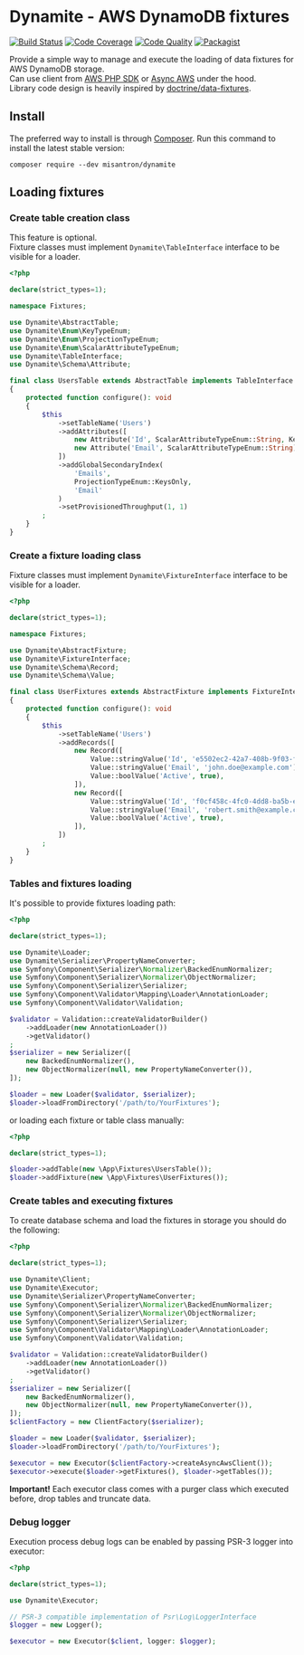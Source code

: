 # Dynamite - AWS DynamoDB fixtures

[![Build Status](https://img.shields.io/github/actions/workflow/status/misantron/dynamite/build.yml?style=flat-square)](https://github.com/misantron/dynamite/actions)
[![Code Coverage](https://img.shields.io/codacy/coverage/14793b443be444dbb19c02ddca1b0118.svg?style=flat-square)](https://app.codacy.com/gh/misantron/dynamite/files)
[![Code Quality](https://img.shields.io/codacy/grade/14793b443be444dbb19c02ddca1b0118.svg?style=flat-square)](https://app.codacy.com/gh/misantron/dynamite)
[![Packagist](https://img.shields.io/packagist/v/misantron/dynamite.svg?style=flat-square)](https://packagist.org/packages/misantron/dynamite)

Provide a simple way to manage and execute the loading of data fixtures for AWS DynamoDB storage.  
Can use client from [AWS PHP SDK](https://aws.amazon.com/sdk-for-php/) or [Async AWS](https://async-aws.com/) under the hood.  
Library code design is heavily inspired by [doctrine/data-fixtures](https://github.com/doctrine/data-fixtures).

## Install

The preferred way to install is through [Composer](https://getcomposer.org).
Run this command to install the latest stable version:

```shell
composer require --dev misantron/dynamite
```

## Loading fixtures

### Create table creation class

This feature is optional.  
Fixture classes must implement `Dynamite\TableInterface` interface to be visible for a loader.

```php
<?php

declare(strict_types=1);

namespace Fixtures;

use Dynamite\AbstractTable;
use Dynamite\Enum\KeyTypeEnum;
use Dynamite\Enum\ProjectionTypeEnum;
use Dynamite\Enum\ScalarAttributeTypeEnum;
use Dynamite\TableInterface;
use Dynamite\Schema\Attribute;

final class UsersTable extends AbstractTable implements TableInterface
{
    protected function configure(): void
    {
        $this
            ->setTableName('Users')
            ->addAttributes([
                new Attribute('Id', ScalarAttributeTypeEnum::String, KeyTypeEnum::Hash),
                new Attribute('Email', ScalarAttributeTypeEnum::String),
            ])
            ->addGlobalSecondaryIndex(
                'Emails',
                ProjectionTypeEnum::KeysOnly,
                'Email'
            )
            ->setProvisionedThroughput(1, 1)
        ;
    }
}
```

### Create a fixture loading class

Fixture classes must implement `Dynamite\FixtureInterface` interface to be visible for a loader.

```php
<?php

declare(strict_types=1);

namespace Fixtures;

use Dynamite\AbstractFixture;
use Dynamite\FixtureInterface;
use Dynamite\Schema\Record;
use Dynamite\Schema\Value;

final class UserFixtures extends AbstractFixture implements FixtureInterface
{
    protected function configure(): void
    {
        $this
            ->setTableName('Users')
            ->addRecords([
                new Record([
                    Value::stringValue('Id', 'e5502ec2-42a7-408b-9f03-f8e162b6257e'),
                    Value::stringValue('Email', 'john.doe@example.com'),
                    Value::boolValue('Active', true),
                ]),
                new Record([
                    Value::stringValue('Id', 'f0cf458c-4fc0-4dd8-ba5b-eca6dba9be63'),
                    Value::stringValue('Email', 'robert.smith@example.com'),
                    Value::boolValue('Active', true),
                ]),
            ])
        ;
    }
}
```

### Tables and fixtures loading

It's possible to provide fixtures loading path:

```php
<?php

declare(strict_types=1);

use Dynamite\Loader;
use Dynamite\Serializer\PropertyNameConverter;
use Symfony\Component\Serializer\Normalizer\BackedEnumNormalizer;
use Symfony\Component\Serializer\Normalizer\ObjectNormalizer;
use Symfony\Component\Serializer\Serializer;
use Symfony\Component\Validator\Mapping\Loader\AnnotationLoader;
use Symfony\Component\Validator\Validation;

$validator = Validation::createValidatorBuilder()
    ->addLoader(new AnnotationLoader())
    ->getValidator()
;
$serializer = new Serializer([
    new BackedEnumNormalizer(),
    new ObjectNormalizer(null, new PropertyNameConverter()),
]);

$loader = new Loader($validator, $serializer);
$loader->loadFromDirectory('/path/to/YourFixtures');
```

or loading each fixture or table class manually:

```php
<?php

declare(strict_types=1);

$loader->addTable(new \App\Fixtures\UsersTable());
$loader->addFixture(new \App\Fixtures\UserFixtures());
```

### Create tables and executing fixtures

To create database schema and load the fixtures in storage you should do the following:

```php
<?php

declare(strict_types=1);

use Dynamite\Client;
use Dynamite\Executor;
use Dynamite\Serializer\PropertyNameConverter;
use Symfony\Component\Serializer\Normalizer\BackedEnumNormalizer;
use Symfony\Component\Serializer\Normalizer\ObjectNormalizer;
use Symfony\Component\Serializer\Serializer;
use Symfony\Component\Validator\Mapping\Loader\AnnotationLoader;
use Symfony\Component\Validator\Validation;

$validator = Validation::createValidatorBuilder()
    ->addLoader(new AnnotationLoader())
    ->getValidator()
;
$serializer = new Serializer([
    new BackedEnumNormalizer(),
    new ObjectNormalizer(null, new PropertyNameConverter()),
]);
$clientFactory = new ClientFactory($serializer);

$loader = new Loader($validator, $serializer);
$loader->loadFromDirectory('/path/to/YourFixtures');

$executor = new Executor($clientFactory->createAsyncAwsClient());
$executor->execute($loader->getFixtures(), $loader->getTables());
```

**Important!** Each executor class comes with a purger class which executed before, drop tables and truncate data. 

### Debug logger

Execution process debug logs can be enabled by passing PSR-3 logger into executor:

```php
<?php

declare(strict_types=1);

use Dynamite\Executor;

// PSR-3 compatible implementation of Psr\Log\LoggerInterface
$logger = new Logger();

$executor = new Executor($client, logger: $logger);
```
